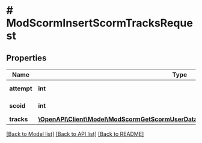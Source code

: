 # # ModScormInsertScormTracksRequest

## Properties

Name | Type | Description | Notes
------------ | ------------- | ------------- | -------------
**attempt** | **int** | attempt number |
**scoid** | **int** | SCO id | [default to null]
**tracks** | [**\OpenAPI\Client\Model\ModScormGetScormUserData200ResponseDataInnerDefaultdataInner[]**](ModScormGetScormUserData200ResponseDataInnerDefaultdataInner.md) |  |

[[Back to Model list]](../../README.md#models) [[Back to API list]](../../README.md#endpoints) [[Back to README]](../../README.md)
